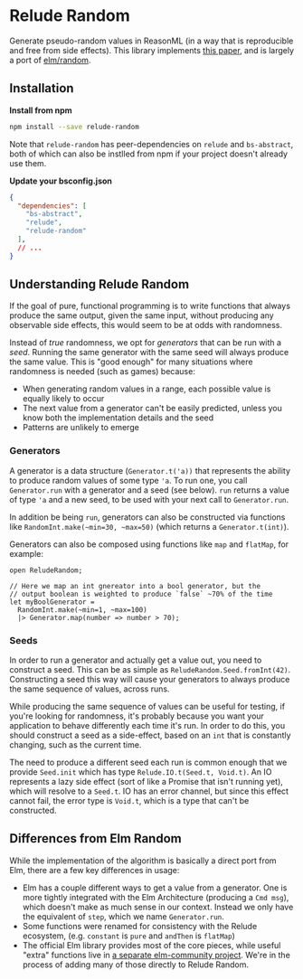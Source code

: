 # Relude Random

Generate pseudo-random values in ReasonML (in a way that is reproducible and free from side effects). This library implements [this paper](http://www.pcg-random.org/paper.html), and is largely a port of [elm/random](https://package.elm-lang.org/packages/elm-community/random-extra/latest).

## Installation

**Install from npm**

```sh
npm install --save relude-random
```

Note that `relude-random` has peer-dependencies on `relude` and `bs-abstract`, both of which can also be instlled from npm if your project doesn't already use them.

**Update your bsconfig.json**

```json
{
  "dependencies": [
    "bs-abstract",
    "relude",
    "relude-random"
  ],
  // ...
}
```

## Understanding Relude Random

If the goal of pure, functional programming is to write functions that always produce the same output, given the same input, without producing any observable side effects, this would seem to be at odds with randomness.

Instead of _true_ randomness, we opt for _generators_ that can be run with a _seed_. Running the same generator with the same seed will always produce the same value. This is "good enough" for many situations where randomness is needed (such as games) because:

- When generating random values in a range, each possible value is equally likely to occur
- The next value from a generator can't be easily predicted, unless you know both the implementation details and the seed
- Patterns are unlikely to emerge

### Generators

A generator is a data structure (`Generator.t('a))` that represents the ability to produce random values of some type `'a`. To run one, you call `Generator.run` with a generator and a seed (see below). `run` returns a value of type `'a` and a new seed, to be used with your next call to `Generator.run`.

In addition be being `run`, generators can also be constructed via functions like `RandomInt.make(~min=30, ~max=50)` (which returns a `Generator.t(int)`).

Generators can also be composed using functions like `map` and `flatMap`, for example:

```reason
open ReludeRandom;

// Here we map an int gnereator into a bool generator, but the
// output boolean is weighted to produce `false` ~70% of the time
let myBoolGenerator =
  RandomInt.make(~min=1, ~max=100)
  |> Generator.map(number => number > 70);
```

### Seeds

In order to run a generator and actually get a value out, you need to construct a seed. This can be as simple as `ReludeRandom.Seed.fromInt(42)`. Constructing a seed this way will cause your generators to always produce the same sequence of values, across runs.

While producing the same sequence of values can be useful for testing, if you're looking for randomness, it's probably because you want your application to behave differently each time it's run. In order to do this, you should construct a seed as a side-effect, based on an `int` that is constantly changing, such as the current time.

The need to produce a different seed each run is common enough that we provide `Seed.init` which has type `Relude.IO.t(Seed.t, Void.t)`. An IO represents a lazy side effect (sort of like a Promise that isn't running yet), which will resolve to a `Seed.t`. IO has an error channel, but since this effect cannot fail, the error type is `Void.t`, which is a type that can't be constructed.

## Differences from Elm Random

While the implementation of the algorithm is basically a direct port from Elm, there are a few key differences in usage:

- Elm has a couple different ways to get a value from a generator. One is more tightly integrated with the Elm Architecture (producing a `Cmd msg`), which doesn't make as much sense in our context. Instead we only have the equivalent of `step`, which we name `Generator.run`.
- Some functions were renamed for consistency with the Relude ecosystem, (e.g. `constant` is `pure` and `andThen` is `flatMap`)
- The official Elm library provides most of the core pieces, while useful "extra" functions live in [a separate elm-community project](https://package.elm-lang.org/packages/elm-community/random-extra/latest). We're in the process of adding many of those directly to Relude Random.
